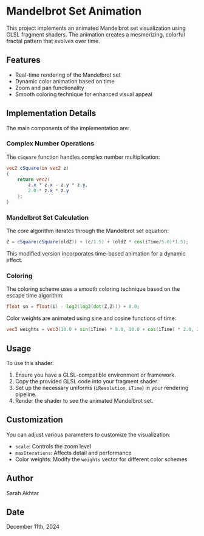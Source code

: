 # Mandelbrot Set Animation

This project implements an animated Mandelbrot set visualization using GLSL fragment shaders. The animation creates a mesmerizing, colorful fractal pattern that evolves over time.

## Features

- Real-time rendering of the Mandelbrot set
- Dynamic color animation based on time
- Zoom and pan functionality
- Smooth coloring technique for enhanced visual appeal

## Implementation Details

The main components of the implementation are:

### Complex Number Operations

The `cSquare` function handles complex number multiplication:

```glsl
vec2 cSquare(in vec2 z) 
{
    return vec2(
        z.x * z.x - z.y * z.y,
        2.0 * z.x * z.y
    );
}
```

### Mandelbrot Set Calculation

The core algorithm iterates through the Mandelbrot set equation:

```glsl
Z = cSquare(cSquare(oldZ)) + (c/1.5) + (oldZ * cos(iTime/5.0)*1.5);
```

This modified version incorporates time-based animation for a dynamic effect.

### Coloring

The coloring scheme uses a smooth coloring technique based on the escape time algorithm:

```glsl
float sn = float(i) - log2(log2(dot(Z,Z))) + 8.0;
```

Color weights are animated using sine and cosine functions of time:

```glsl
vec3 weights = vec3(10.0 + sin(iTime) * 8.0, 10.0 + cos(iTime) * 2.0, 2.0);
```

## Usage

To use this shader:

1. Ensure you have a GLSL-compatible environment or framework.
2. Copy the provided GLSL code into your fragment shader.
3. Set up the necessary uniforms (`iResolution`, `iTime`) in your rendering pipeline.
4. Render the shader to see the animated Mandelbrot set.

## Customization

You can adjust various parameters to customize the visualization:

- `scale`: Controls the zoom level
- `maxIterations`: Affects detail and performance
- Color weights: Modify the `weights` vector for different color schemes

## Author

Sarah Akhtar

## Date

December 11th, 2024
